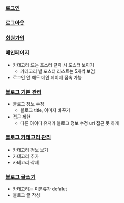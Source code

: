 ### [로그인](https://github.com/luster1031/JAVA_Expert_courses_Practice/blob/master/jblog/jblog03/login.md)
### [로그아웃](https://github.com/luster1031/JAVA_Expert_courses_Practice/blob/master/jblog/jblog03/logout.md)
### [회원가입](https://github.com/luster1031/JAVA_Expert_courses_Practice/blob/master/jblog/jblog03/join.md)
### [메인페이지](https://github.com/luster1031/JAVA_Expert_courses_Practice/blob/master/jblog/jblog03/BlogMain.md)
+ 카테고리 또는 포스터 클릭 시 포스터 보이기
    + 카테고리 별 포스터 리스트는 5개씩 보임
+ 로그인 안 해도 메인 페이지 접속 가능 
### [블로그 기본 관리](https://github.com/luster1031/JAVA_Expert_courses_Practice/blob/master/jblog/jblog03/basicAdmin.md)
+ 블로그 정보 수정
    + 블로그 title, 이미지 바꾸기
+ 접근 제한
    + 다른 아이디 유저가 블로그 정보 수정 url 접근 못 하게
### [블로그 카테고리 관리](https://github.com/luster1031/JAVA_Expert_courses_Practice/blob/master/jblog/jblog03/category-admin.md)
+ 카테고리 정보 보기
+ 카테고리 추가
+ 카테고리 삭제
### [블로그 글쓰기](https://github.com/luster1031/JAVA_Expert_courses_Practice/blob/master/jblog/jblog03/write.md)
+ 카테고리는 미분류가 defalut
+ 블로그 글 작성
